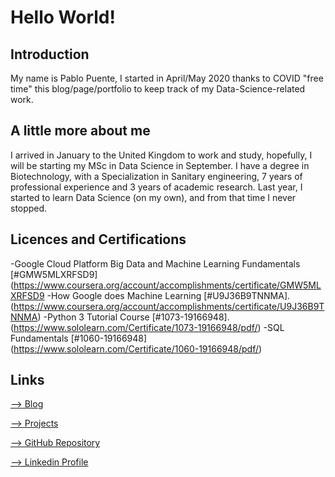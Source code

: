 # Hello World!
## Introduction

My name is Pablo Puente, I started in April/May 2020 thanks to COVID "free time" this blog/page/portfolio to keep track of my Data-Science-related work.

## A little more about me
I arrived in January to the United Kingdom to work and study, hopefully, I will be starting my MSc in Data Science in September. I have a degree in Biotechnology, with a Specialization in Sanitary engineering, 7 years of professional experience and 3 years of academic research. Last year, I started to learn Data Science (on my own), and from that time I never stopped. 

## Licences and Certifications
-Google Cloud Platform Big Data and Machine Learning Fundamentals [#GMW5MLXRFSD9] (https://www.coursera.org/account/accomplishments/certificate/GMW5MLXRFSD9
-How Google does Machine Learning  [#U9J36B9TNNMA].(https://www.coursera.org/account/accomplishments/certificate/U9J36B9TNNMA)
-Python 3 Tutorial Course  [#1073-19166948].(https://www.sololearn.com/Certificate/1073-19166948/pdf/)
-SQL Fundamentals [#1060-19166948] (https://www.sololearn.com/Certificate/1060-19166948/pdf/)

## Links

[--> Blog](https://paulb86uk.github.io/PP_ART.github.io/Blog/)

[--> Projects](https://paulb86uk.github.io/PP_ART.github.io/Projects/)

[--> GitHub Repository](https://github.com/PaulB86UK)

[--> Linkedin Profile](https://www.linkedin.com/in/ppuente86/)



